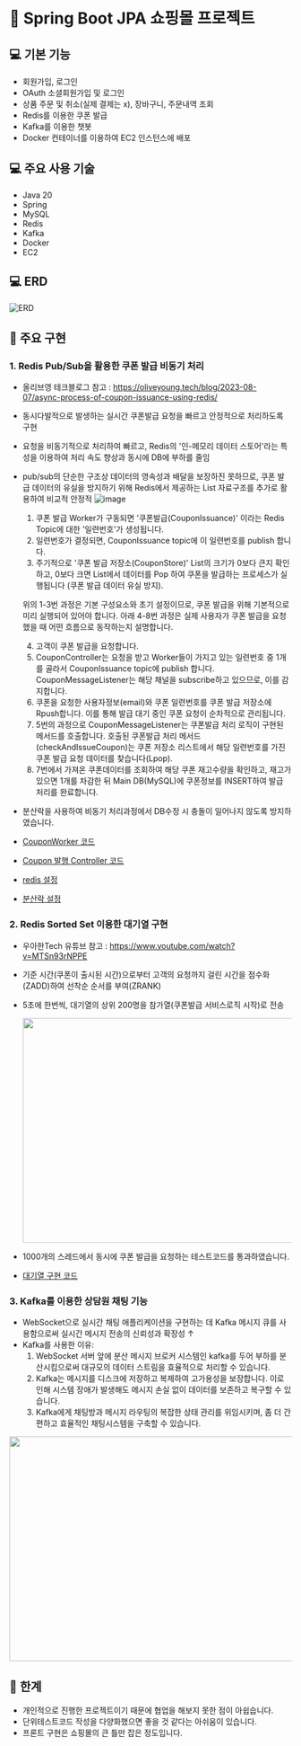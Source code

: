 # 🛒 Spring Boot JPA 쇼핑몰 프로젝트
## 💻 기본 기능
* 회원가입, 로그인
* OAuth 소셜회원가입 및 로그인
* 상품 주문 및 취소(실제 결제는 x), 장바구니, 주문내역 조회
* Redis를 이용한 쿠폰 발급
* Kafka를 이용한 챗봇
* Docker 컨테이너를 이용하여 EC2 인스턴스에 배포


## 💻 주요 사용 기술
* Java 20
* Spring
* MySQL
* Redis
* Kafka
* Docker
* EC2

## 💻 ERD
![ERD](https://github.com/LCEMocha/ShopApplication/assets/142338641/74ca2446-da9c-4028-95c8-176674096dc9)


## 🔑 주요 구현
### 1. Redis Pub/Sub을 활용한 쿠폰 발급 비동기 처리
* 올리브영 테크블로그 참고 : <https://oliveyoung.tech/blog/2023-08-07/async-process-of-coupon-issuance-using-redis/>
* 동시다발적으로 발생하는 실시간 쿠폰발급 요청을 빠르고 안정적으로 처리하도록 구현
* 요청을 비동기적으로 처리하여 빠르고, Redis의 '인-메모리 데이터 스토어'라는 특성을 이용하여 처리 속도 향상과 동시에 DB에 부하를 줄임
* pub/sub의 단순한 구조상 데이터의 영속성과 배달을 보장하진 못하므로, 쿠폰 발급 데이터의 유실을 방지하기 위해 Redis에서 제공하는 List 자료구조를 추가로 활용하여 비교적 안정적 
  ![image](https://github.com/LCEMocha/ShopApplication/assets/142338641/1ad8dea7-37b1-4eea-8be6-8e9376780614)
  
  1. 쿠폰 발급 Worker가 구동되면 '쿠폰발급(CouponIssuance)' 이라는 Redis Topic에 대한 '일련번호'가 생성됩니다.
  2. 일련번호가 결정되면, CouponIssuance topic에 이 일련번호를 publish 합니다.
  3. 주기적으로 '쿠폰 발급 저장소(CouponStore)' List의 크기가 0보다 큰지 확인하고, 0보다 크면 List에서 데이터를 Pop 하여 쿠폰을 발급하는 프로세스가 실행됩니다
     (쿠폰 발급 데이터 유실 방지).

  위의 1-3번 과정은 기본 구성요소와 초기 설정이므로, 쿠폰 발급을 위해 기본적으로 미리 실행되어 있어야 합니다.
  아래 4-8번 과정은 실제 사용자가 쿠폰 발급을 요청했을 때 어떤 흐름으로 동작하는지 설명합니다.
  
  4. 고객이 쿠폰 발급을 요청합니다.
  5. CouponController는 요청을 받고 Worker들이 가지고 있는 일련번호 중 1개를 골라서 CouponIssuance topic에 publish 합니다.
     CouponMessageListener는 해당 채널을 subscribe하고 있으므로, 이를 감지합니다.
  6. 쿠폰을 요청한 사용자정보(email)와 쿠폰 일련번호를 쿠폰 발급 저장소에 Rpush합니다. 이를 통해 발급 대기 중인 쿠폰 요청이 순차적으로 관리됩니다.
  7. 5번의 과정으로 CouponMessageListener는 쿠폰발급 처리 로직이 구현된 메서드를 호출합니다.
     호출된 쿠폰발급 처리 메서드(checkAndIssueCoupon)는 쿠폰 저장소 리스트에서 해당 일련번호를 가진 쿠폰 발급 요청 데이터를 찾습니다(Lpop).
  8. 7번에서 가져온 쿠폰데이터를 조회하여 해당 쿠폰 재고수량을 확인하고, 재고가 있으면 1개를 차감한 뒤 Main DB(MySQL)에 쿠폰정보를 INSERT하여 발급 처리를 완료합니다.
 
* 분산락을 사용하여 비동기 처리과정에서 DB수정 시 충돌이 일어나지 않도록 방지하였습니다.
* [CouponWorker 코드](https://github.com/LCEMocha/ShopApplication/blob/master/src/main/java/com/shop/service/CouponWorker.java)
* [Coupon 발행 Controller 코드](https://github.com/LCEMocha/ShopApplication/blob/master/src/main/java/com/shop/controller/CouponController.java)
* [redis 설정](https://github.com/LCEMocha/ShopApplication/blob/master/src/main/java/com/shop/config/RedisConfig.java)
* [분산락 설정](https://github.com/LCEMocha/ShopApplication/blob/master/src/main/java/com/shop/config/DistributedLock.java)

### 2. Redis Sorted Set 이용한 대기열 구현
* 우아한Tech 유튜브 참고 : https://www.youtube.com/watch?v=MTSn93rNPPE
* 기준 시간(쿠폰이 출시된 시간)으로부터 고객의 요청까지 걸린 시간을 점수화(ZADD)하여 선착순 순서를 부여(ZRANK)
* 5초에 한번씩, 대기열의 상위 200명을 참가열(쿠폰발급 서비스로직 시작)로 전송
  
  <img src="https://github.com/LCEMocha/ShopApplication/assets/142338641/c75313b7-c19a-4530-927e-994c39ea4e42" width="750" height="400"/>
* 1000개의 스레드에서 동시에 쿠폰 발급을 요청하는 테스트코드를 통과하였습니다.
* [대기열 구현 코드](https://github.com/LCEMocha/ShopApplication/blob/master/src/main/java/com/shop/controller/IssuanceQueue.java)


### 3. Kafka를 이용한 상담원 채팅 기능
* WebSocket으로 실시간 채팅 애플리케이션을 구현하는 데 Kafka 메시지 큐를 사용함으로써 실시간 메시지 전송의 신뢰성과 확장성 ↑
* Kafka를 사용한 이유:
  1. WebSocket 서버 앞에 분산 메시지 브로커 시스템인 kafka를 두어 부하를 분산시킴으로써 대규모의 데이터 스트림을 효율적으로 처리할 수 있습니다.
  2. Kafka는 메시지를 디스크에 저장하고 복제하여 고가용성을 보장합니다. 이로 인해 시스템 장애가 발생해도 메시지 손실 없이 데이터를 보존하고 복구할 수 있습니다.
  3. Kafka에게 채팅방과 메시지 라우팅의 복잡한 상태 관리를 위임시키며, 좀 더 간편하고 효율적인 채팅시스템을 구축할 수 있습니다.
<img src="https://github.com/user-attachments/assets/6bd97834-f3bd-426d-ac00-cc3c8462a11d" width="750" height="400"/>




## 🔧 한계
* 개인적으로 진행한 프로젝트이기 때문에 협업을 해보지 못한 점이 아쉽습니다.
* 단위테스트코드 작성을 다양화했으면 좋을 것 같다는 아쉬움이 있습니다.
* 프론트 구현은 쇼핑몰의 큰 틀만 잡은 정도입니다. 
